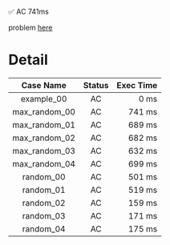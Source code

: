✅  AC  741ms

problem [here](https://judge.yosupo.jp/problem/scc)

# Detail

| Case Name | Status | Exec Time |
|:---------:|:------:|---------:|
| example_00 | AC | 0 ms |
| max_random_00 | AC | 741 ms |
| max_random_01 | AC | 689 ms |
| max_random_02 | AC | 682 ms |
| max_random_03 | AC | 632 ms |
| max_random_04 | AC | 699 ms |
| random_00 | AC | 501 ms |
| random_01 | AC | 519 ms |
| random_02 | AC | 159 ms |
| random_03 | AC | 171 ms |
| random_04 | AC | 175 ms |


